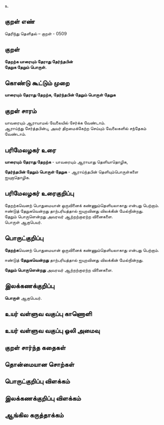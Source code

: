 உ

## குறள் எண் 

தெரிந்து தெளிதல்  – குறள் - 0509  

## குறள் 

**தேறற்க யாரையும் தேராது தேர்ந்தபின்  
தேறுக தேறும் பொருள்.**

## கொண்டு கூட்டும் முறை

**யாரையும் தேராது தேறற்க, தேர்ந்தபின் தேறும் பொருள் தேறுக**

## குறள் சாரம் 

யாவரையும் ஆராயாமல் வேலையில் சேர்க்க வேண்டாம்.   
ஆராய்ந்து சேர்த்தபின்பு, அவர் திறமைக்கேற்ற செய்யும் வேலைகளில் சந்தேகம் வேண்டாம்.  

## பரிமேலழகர் உரை

**யாரையும் தேராது தேறற்க** - யாவரையும் ஆராயாது தெளியாதொழிக,  

**தேர்ந்தபின் தேறும் பொருள் தேறுக** - ஆராய்ந்தபின் தெளியும்பொருள்களை ஐயுறாதொழிக.   

## பரிமேலழகர் உரைகுறிப்பு   

தேறற்கவெனற் பொதுமையான் ஒருவினைக் கண்ணும்தெளியலாகாது என்பது பெற்றாம்.  
ஈண்டுத் தேறுகவென்றது தாற்பரியத்தால் ஐயுறவினது விலக்கின் மேல்நின்றது.  
தேறும் பொருளென்றது அவரவர் ஆற்றற்குஏற்ற வினைகளை.  
பொருள் ஆகுபெயர்.  

## பொருட்குறிப்பு 

**தேறற்க**வெனற் பொதுமையான் ஒருவினைக் கண்ணும்தெளியலாகாது என்பது பெற்றாம்.  

ஈண்டுத் **தேறுகவென்றது** தாற்பரியத்தால் ஐயுறவினது விலக்கின் மேல்நின்றது.  

**தேறும் பொருளென்றது** அவரவர் ஆற்றற்குஏற்ற வினைகளை.  

## இலக்கணக்குறிப்பு  

**பொருள்** ஆகுபெயர்.   

## உயர் வள்ளுவ வகுப்பு காணொளி


## உயர் வள்ளுவ வகுப்பு ஒலி அமைவு 

 
## குறள் சார்ந்த கதைகள் 


## தொன்மையான சொற்கள்


## பொருட்குறிப்பு விளக்கம்


## இலக்கணக்குறிப்பு விளக்கம்


## ஆங்கில கருத்தாக்கம் 



